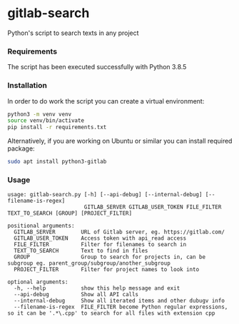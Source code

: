 # gitlab-search
Python's script to search texts in any project

### Requirements
The script has been executed successfully with Python 3.8.5

### Installation
In order to do work the script you can create a virtual environment:

```bash
python3 -m venv venv
source venv/bin/activate
pip install -r requirements.txt
```

Alternatively, if you are working on Ubuntu or similar you can install required package:

```bash
sudo apt install python3-gitlab
```

### Usage

```
usage: gitlab-search.py [-h] [--api-debug] [--internal-debug] [--filename-is-regex]
                        GITLAB_SERVER GITLAB_USER_TOKEN FILE_FILTER TEXT_TO_SEARCH [GROUP] [PROJECT_FILTER]

positional arguments:
  GITLAB_SERVER        URL of Gitlab server, eg. https://gitlab.com/
  GITLAB_USER_TOKEN    Access token with api_read access
  FILE_FILTER          Filter for filenames to search in
  TEXT_TO_SEARCH       Text to find in files
  GROUP                Group to search for projects in, can be subgroup eg. parent_group/subgroup/another_subgroup
  PROJECT_FILTER       Filter for project names to look into

optional arguments:
  -h, --help           show this help message and exit
  --api-debug          Show all API calls
  --internal-debug     Show all iterated items and other dubugv info
  --filename-is-regex  FILE_FILTER become Python regular expressions, so it can be '.*\.cpp' to search for all files with extension cpp
```
